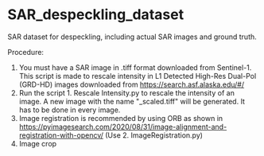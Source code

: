 # SAR_despeckling_dataset
SAR dataset for despeckling, including actual SAR images and ground truth.

Procedure:
1. You must have a SAR image in .tiff format downloaded from Sentinel-1. This script is made to rescale intensity in L1 Detected High-Res Dual-Pol (GRD-HD) images downloaded from https://search.asf.alaska.edu/#/
2. Run the script 1. Rescale Intensity.py to rescale the intensity of an image. A new image with the name "_scaled.tiff" will be generated. It has to be done in every image.
3. Image registration is recommended by using ORB as shown in https://pyimagesearch.com/2020/08/31/image-alignment-and-registration-with-opencv/ (Use 2. ImageRegistration.py)
4. Image crop
